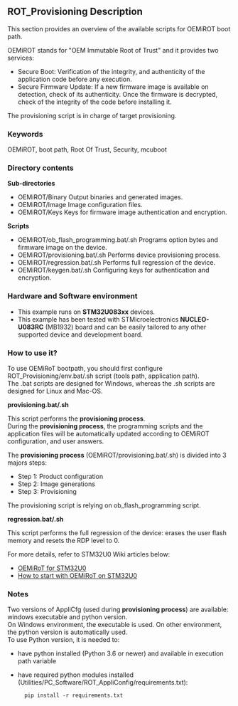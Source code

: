 ## <b>ROT_Provisioning Description</b>

This section provides an overview of the available scripts for OEMiROT boot path.

OEMiROT stands for "OEM Immutable Root of Trust" and it provides two services:

  - Secure Boot: Verification of the integrity, and authenticity of the application code before any execution.
  - Secure Firmware Update: If a new firmware image is available on detection, check of its authenticity.
    Once the firmware is decrypted, check of the integrity of the code before installing it.

The provisioning script is in charge of target provisioning.

### <b>Keywords</b>

OEMiROT, boot path, Root Of Trust, Security, mcuboot

### **Directory contents**

<b>Sub-directories</b>

- OEMiROT/Binary                               Output binaries and generated images.
- OEMiROT/Image                                Image configuration files.
- OEMiROT/Keys                                 Keys for firmware image authentication and encryption.

<b>Scripts</b>

- OEMiROT/ob_flash_programming.bat/.sh         Programs option bytes and firmware image on the device.
- OEMiROT/provisioning.bat/.sh                 Performs device provisioning process.
- OEMiROT/regression.bat/.sh                   Performs full regression of the device.
- OEMiROT/keygen.bat/.sh                       Configuring keys for authentication and encryption.

### **Hardware and Software environment**

- This example runs on **STM32U083xx** devices.
- This example has been tested with STMicroelectronics **NUCLEO-U083RC** (MB1932)
board and can be easily tailored to any other supported device and development board.


### **How to use it?**

To use OEMiRoT bootpath, you should first configure ROT_Provisioning/env.bat/.sh script
(tools path, application path).<br>
The .bat scripts are designed for Windows, whereas the .sh scripts are designed for Linux and Mac-OS.

<b>provisioning.bat/.sh</b>

This script performs the **provisioning process**.<br>
During the **provisioning process**, the programming scripts and the application files will
be automatically updated according to OEMiROT configuration, and user answers.

The **provisioning process** (OEMiROT/provisioning.bat/.sh) is divided into 3 majors steps:

- Step 1: Product configuration
- Step 2: Image generations
- Step 3: Provisioning

The provisioning script is relying on ob_flash_programming script.

<b>regression.bat/.sh</b>

This script performs the full regression of the device: erases the user flash memory and resets
the RDP level to 0.

For more details, refer to STM32U0 Wiki articles below:

  - [OEMiRoT for STM32U0](https://wiki.st.com/stm32mcu/wiki/Security:OEMiRoT_for_STM32U0)
  - [How to start with OEMiRoT on STM32U0](https://wiki.st.com/stm32mcu/wiki/Security:How_to_start_with_OEMiRoT_on_STM32U0)

### <b>Notes</b>

Two versions of AppliCfg (used during **provisioning process**) are available: windows executable and python version.<br>
On Windows environment, the executable is used. On other environment, the python version is automatically used.<br>
To use Python version, it is needed to:

- have python installed (Python 3.6 or newer) and available in execution path variable
- have required python modules installed (Utilities/PC_Software/ROT_AppliConfig/requirements.txt):

        pip install -r requirements.txt
